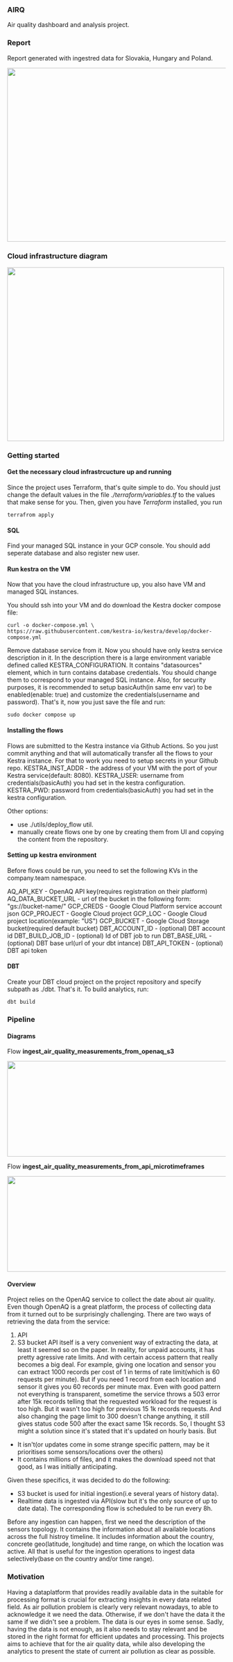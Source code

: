 ### AIRQ ###
Air quality dashboard and analysis project.
### Report ###
Report generated with ingestred data for Slovakia, Hungary and Poland.

<img src="https://github.com/user-attachments/assets/71e07766-fc3a-472b-90ba-332732c29e35" width=600 height=400>

### Cloud infrastructure diagram ###

<img src="https://github.com/user-attachments/assets/c23b9b15-7e28-4ae5-8037-8e0bcb24e00d" width=500 height=400>

### Getting started ###
#### Get the necessary cloud infrastrcucture up and running ####
Since the project uses Terraform, that's quite simple to do.
You should just change the default values in the file <em>./terraform/variables.tf</em> to the values that make sense for you.
Then, given you have <em>Terraform</em> installed, you run 
```
terrafrom apply
```
#### SQL ####
Find your managed SQL instance in your GCP console. You should add seperate database and also register new user.
#### Run kestra on the VM ####
Now that you have the cloud infrastructure up, you also have VM and managed SQL instances.

You should ssh into your VM and do download the Kestra docker compose file:
~~~
curl -o docker-compose.yml \
https://raw.githubusercontent.com/kestra-io/kestra/develop/docker-compose.yml
~~~
Remove database service from it. Now you should have only kestra service description in it. In the description there is a large environment variable defined called KESTRA_CONFIGURATION. It contains "datasources" element, which in turn contains database credentials. You should change them to correspond to your managed SQL instance.
Also, for security purposes, it is recommended to setup basicAuth(in same env var) to be enabled(enable: true) and customize the credentials(username and password).
That's it, now you just save the file and run:
~~~
sudo docker compose up
~~~
#### Installing the flows ####
Flows are submitted to the Kestra instance via Github Actions. So you just commit anything and that will automatically transfer all the flows to your Kestra instance.
For that to work you need to setup secrets in your Github repo.
KESTRA_INST_ADDR - the address of your VM with the port of your Kestra service(default: 8080).
KESTRA_USER: username from credentials(basicAuth) you had set in the kestra configuration.
KESTRA_PWD: password from credentials(basicAuth) you had set in the kestra configuration.

Other options:
- use ./utils/deploy_flow util.
- manually create flows one by one by creating them from UI and copying the content from the repository.
#### Setting up kestra environment ####
Before flows could be run, you need to set the following KVs in the company.team namespace.

AQ_API_KEY - OpenAQ API key(requires registration on their platform)
AQ_DATA_BUCKET_URL - url of the bucket in the following form: "gs://bucket-name/"
GCP_CREDS - Google Cloud Platform service account json
GCP_PROJECT - Google Cloud project
GCP_LOC - Google Cloud project location(example: "US")
GCP_BUCKET - Google Cloud Storage bucket(required default bucket)
DBT_ACCOUNT_ID - (optional) DBT account id
DBT_BUILD_JOB_ID - (optional) Id of DBT job to run
DBT_BASE_URL - (optional) DBT base url(url of your dbt intance)
DBT_API_TOKEN - (optional) DBT api token


#### DBT ####
Create your DBT cloud project on the project repository and specify subpath as ./dbt. That's it.
To build analytics, run:
~~~
dbt build
~~~
### Pipeline ###
#### Diagrams ####
Flow **ingest_air_quality_measurements_from_openaq_s3**

<img src="https://github.com/user-attachments/assets/63bd5bfb-825b-463b-a2c5-08f49e598df9" width=520 height=220>

Flow **ingest_air_quality_measurements_from_api_microtimeframes**

<img src="https://github.com/user-attachments/assets/331b01cd-7633-45df-acfe-44373309f9c6" width=670 height=220>

#### Overview ####
Project relies on the OpenAQ service to collect the date about air quality. Even though OpenAQ is a great platform, the process of collecting data from it turned out to be surprisingly challenging.
There are two ways of retrieving the data from the service:
1) API
2) S3 bucket
API itself is a very convenient way of extracting the data, at least it seemed so on the paper. In reality, for unpaid accounts, it has pretty agressive rate limits. And with certain access pattern that really becomes a big deal. For example, giving one location and sensor you can extract 1000 records per cost of 1 in terms of rate limit(which is 60 requests per minute). But if you need 1 record from each location and sensor it gives you 60 records per minute max. Even with good pattern not everything is transparent, sometime the service throws a 503 error after 15k records telling that the requested workload for the request is too high. But it wasn't too high for previous 15 1k records requests. And also changing the page limit to 300 doesn't change anything, it still gives status code 500 after the exact same 15k records.
So, I thought S3 might a solution since it's stated that it's updated on hourly basis. But 
- It isn't(or updates come in some strange specific pattern, may be it prioritises some sensors/locations over the others)
- It contains millions of files, and it makes the download speed not that good, as I was initially anticipating.

Given these specifics, it was decided to do the following:
- S3 bucket is used for initial ingestion(i.e several years of history data).
- Realtime data is ingested via API(slow but it's the only source of up to date data). The corresponding flow is scheduled to be run every 8h.

Before any ingestion can happen, first we need the description of the sensors topology. It contains the information about all available locations across the full histroy timeline. It includes information about the country, concrete geo(latitude, longitude) and time range, on which the location was active. All that is useful for the ingestion operations to ingest data selectively(base on the country and/or time range).

### Motivation ###
Having a dataplatform that provides readily available data in the suitable for processing format is crucial for extracting insights in every data related field.
As air pollution problem is clearly very relevant nowadays, to able to acknowledge it we need the data. Otherwise, if we don't have the data it the same if we didn't see a problem. The data is our eyes in some sense.
Sadly, having the data is not enough, as it also needs to stay relevant and be stored in the right format for efficient updates and processing.
This projects aims to achieve that for the air quality data, while also developing the analytics to present the state of current air pollution as clear as possible.
